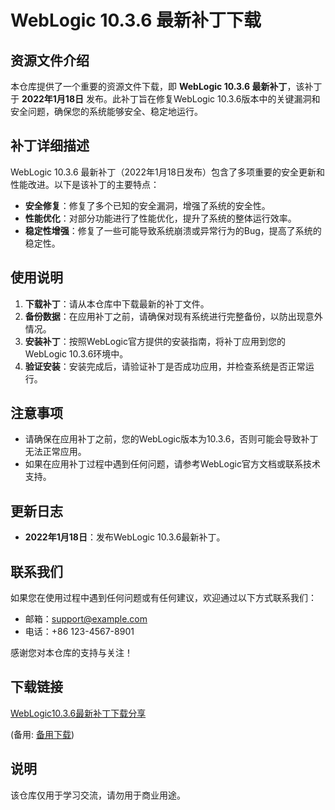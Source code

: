 # WebLogic 10.3.6 最新补丁下载

## 资源文件介绍

本仓库提供了一个重要的资源文件下载，即 **WebLogic 10.3.6 最新补丁**，该补丁于 **2022年1月18日** 发布。此补丁旨在修复WebLogic 10.3.6版本中的关键漏洞和安全问题，确保您的系统能够安全、稳定地运行。

## 补丁详细描述

WebLogic 10.3.6 最新补丁（2022年1月18日发布）包含了多项重要的安全更新和性能改进。以下是该补丁的主要特点：

- **安全修复**：修复了多个已知的安全漏洞，增强了系统的安全性。
- **性能优化**：对部分功能进行了性能优化，提升了系统的整体运行效率。
- **稳定性增强**：修复了一些可能导致系统崩溃或异常行为的Bug，提高了系统的稳定性。

## 使用说明

1. **下载补丁**：请从本仓库中下载最新的补丁文件。
2. **备份数据**：在应用补丁之前，请确保对现有系统进行完整备份，以防出现意外情况。
3. **安装补丁**：按照WebLogic官方提供的安装指南，将补丁应用到您的WebLogic 10.3.6环境中。
4. **验证安装**：安装完成后，请验证补丁是否成功应用，并检查系统是否正常运行。

## 注意事项

- 请确保在应用补丁之前，您的WebLogic版本为10.3.6，否则可能会导致补丁无法正常应用。
- 如果在应用补丁过程中遇到任何问题，请参考WebLogic官方文档或联系技术支持。

## 更新日志

- **2022年1月18日**：发布WebLogic 10.3.6最新补丁。

## 联系我们

如果您在使用过程中遇到任何问题或有任何建议，欢迎通过以下方式联系我们：

- 邮箱：support@example.com
- 电话：+86 123-4567-8901

感谢您对本仓库的支持与关注！

## 下载链接
[WebLogic10.3.6最新补丁下载分享](https://pan.quark.cn/s/d6c6921a0610) 

(备用: [备用下载](https://pan.baidu.com/s/1Ct5yNvgfebDms4Ccrqv3RQ?pwd=1234))

## 说明

该仓库仅用于学习交流，请勿用于商业用途。
